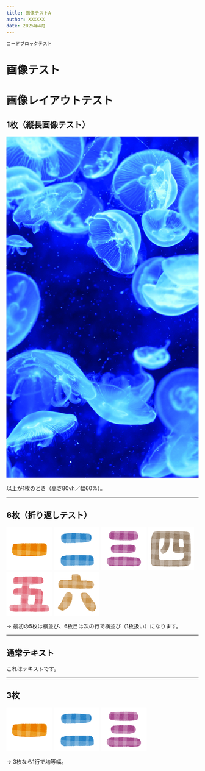 ```yaml
---
title: 画像テストA
author: XXXXXX
date: 2025年4月
---
```


```txt
コードブロックテスト
```

# 画像テスト

# 画像レイアウトテスト

## 1枚（縦長画像テスト）
![](img/tall.jpg)

以上が1枚のとき（高さ80vh／幅60%）。

---

## 6枚（折り返しテスト）
![](img/img1.png)
![](img/img2.png)
![](img/img3.png)
![](img/img4.png)
![](img/img5.png)
![](img/img6.png)

→ 最初の5枚は横並び、6枚目は次の行で横並び（1枚扱い）になります。

---

## 通常テキスト
これはテキストです。

---

## 3枚
![](img/img1.png)
![](img/img2.png)
![](img/img3.png)

→ 3枚なら1行で均等幅。
